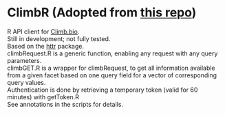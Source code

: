 # ClimbR (Adopted from [this repo](https://github.com/TheJacksonLaboratory/ClimbR/tree/master))

R API client for [Climb.bio](https://api.climb.bio/docs/index.html).  
Still in development; not fully tested.  
Based on the [httr](https://CRAN.R-project.org/package=httr) package.  
climbRequest.R is a generic function, enabling any request with any query parameters.   
climbGET.R is a wrapper for climbRequest, to get all information available from a given facet based on one query field for a vector of corresponding query values.    
Authentication is done by retrieving a temporary token (valid for 60 minutes) with getToken.R  
See annotations in the scripts for details.  

